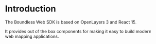 # Introduction

The Boundless Web SDK is based on OpenLayers 3 and React 15.

It provides out of the box components for making it easy to build modern web mapping applications.
